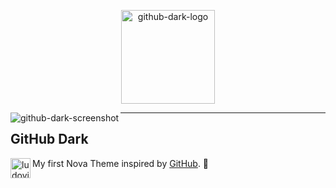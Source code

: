 <!-- © Ludovico Besana / 2021 -->
<p align="center">
  <img align="center" alt="github-dark-logo" width="150px" src="https://imgur.com/B0y2BHe.png">
</p>

<p align="center">
  <img align="left" alt="github-dark-screenshot" src="https://imgur.com/j6mb8uG.png" />
</p>

<hr>

## GitHub Dark

[<img align="left" alt="ludovicobesana" width="32px" src="https://imgur.com/Ntfkw12.png" />](https://ludovicobesana.com/) My first Nova Theme inspired by [GitHub](https://github.com/). 🚀
